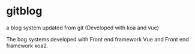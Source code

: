 # gitblog
a blog system updated from git (Developed with koa and vue)

The bog systems developed with Front end framework Vue and Front end framework koa2.
